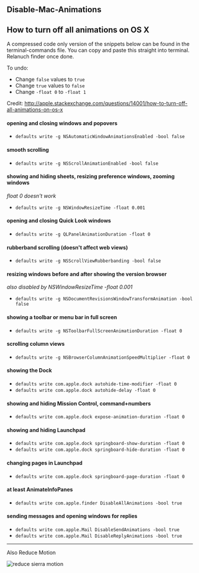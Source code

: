 ## Disable-Mac-Animations
How to turn off all animations on OS X
---
A compressed code only version of the snippets below can be found in the terminal-commands file. You can copy and paste this straight into terminal. Relanuch finder once done.

To undo:
* Change `false` values to `true`
* Change `true` values to `false`
* Change `-float 0` to `-float 1`

Credit: http://apple.stackexchange.com/questions/14001/how-to-turn-off-all-animations-on-os-x

#### opening and closing windows and popovers
* `defaults write -g NSAutomaticWindowAnimationsEnabled -bool false`

#### smooth scrolling
* `defaults write -g NSScrollAnimationEnabled -bool false`

#### showing and hiding sheets, resizing preference windows, zooming windows
*float 0 doesn't work*
* `defaults write -g NSWindowResizeTime -float 0.001`

#### opening and closing Quick Look windows
* `defaults write -g QLPanelAnimationDuration -float 0`

#### rubberband scrolling (doesn't affect web views)
* `defaults write -g NSScrollViewRubberbanding -bool false`

#### resizing windows before and after showing the version browser
*also disabled by NSWindowResizeTime -float 0.001*
* `defaults write -g NSDocumentRevisionsWindowTransformAnimation -bool false`

#### showing a toolbar or menu bar in full screen
* `defaults write -g NSToolbarFullScreenAnimationDuration -float 0`

#### scrolling column views
* `defaults write -g NSBrowserColumnAnimationSpeedMultiplier -float 0`

#### showing the Dock
* `defaults write com.apple.dock autohide-time-modifier -float 0`
* `defaults write com.apple.dock autohide-delay -float 0`

#### showing and hiding Mission Control, command+numbers
* `defaults write com.apple.dock expose-animation-duration -float 0`

#### showing and hiding Launchpad
* `defaults write com.apple.dock springboard-show-duration -float 0`
* `defaults write com.apple.dock springboard-hide-duration -float 0`

#### changing pages in Launchpad
* `defaults write com.apple.dock springboard-page-duration -float 0`

#### at least AnimateInfoPanes
* `defaults write com.apple.finder DisableAllAnimations -bool true`

#### sending messages and opening windows for replies
* `defaults write com.apple.Mail DisableSendAnimations -bool true`
* `defaults write com.apple.Mail DisableReplyAnimations -bool true`

---

Also Reduce Motion

![reduce sierra motion](https://i.imgur.com/yEHJjpd.jpg)
